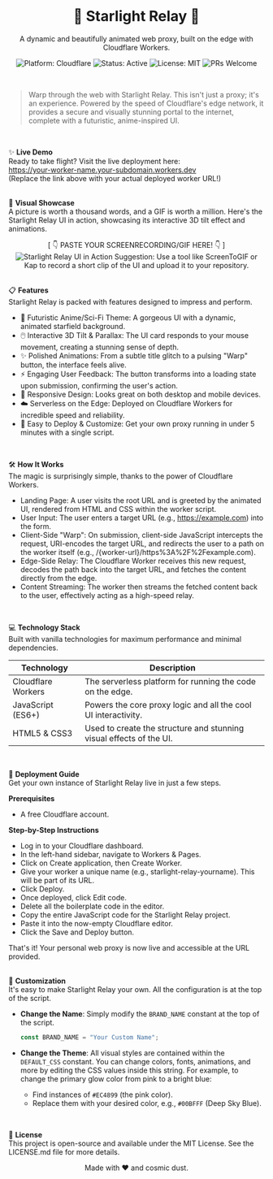  
<br>  
<div align="center">  
<h1 align="center">🌌 Starlight Relay 🌌</h1>  
<p align="center">  
A dynamic and beautifully animated web proxy, built on the edge with Cloudflare Workers.  
</p>  
<p align="center">  
  <img src="https://img.shields.io/badge/Platform-Cloudflare-orange?logo=cloudflare" alt="Platform: Cloudflare">  
  <img src="https://img.shields.io/badge/Status-Active-brightgreen" alt="Status: Active">  
  <img src="https://img.shields.io/badge/License-MIT-blue" alt="License: MIT">  
  <img src="https://img.shields.io/badge/PRs-Welcome-green" alt="PRs Welcome">  
</p>  
</div>  
<br>  

> Warp through the web with Starlight Relay. This isn't just a proxy; it's an experience. Powered by the speed of Cloudflare's edge network, it provides a secure and visually stunning portal to the internet, complete with a futuristic, anime-inspired UI.  

<br>  

✨ **Live Demo**  
Ready to take flight? Visit the live deployment here:  
https://your-worker-name.your-subdomain.workers.dev  
(Replace the link above with your actual deployed worker URL!)  
<br>  

🚀 **Visual Showcase**  
A picture is worth a thousand words, and a GIF is worth a million. Here's the Starlight Relay UI in action, showcasing its interactive 3D tilt effect and animations.  
<div align="center">  
[ 👇 PASTE YOUR SCREENRECORDING/GIF HERE! 👇 ]  
<img src="[LINK_TO_YOUR_GIF]" alt="Starlight Relay UI in Action">  
Suggestion: Use a tool like ScreenToGIF or Kap to record a short clip of the UI and upload it to your repository.  
</div>  
<br>  

📋 **Features**  
Starlight Relay is packed with features designed to impress and perform.  
 * 🎨 Futuristic Anime/Sci-Fi Theme: A gorgeous UI with a dynamic, animated starfield background.  
 * 🖱️ Interactive 3D Tilt & Parallax: The UI card responds to your mouse movement, creating a stunning sense of depth.  
 * ✨ Polished Animations: From a subtle title glitch to a pulsing "Warp" button, the interface feels alive.  
 * ⚡ Engaging User Feedback: The button transforms into a loading state upon submission, confirming the user's action.  
 * 📱 Responsive Design: Looks great on both desktop and mobile devices.  
 * ☁️ Serverless on the Edge: Deployed on Cloudflare Workers for incredible speed and reliability.  
 * 🔧 Easy to Deploy & Customize: Get your own proxy running in under 5 minutes with a single script.  
<br>  

🛠️ **How It Works**  
The magic is surprisingly simple, thanks to the power of Cloudflare Workers.  
 * Landing Page: A user visits the root URL and is greeted by the animated UI, rendered from HTML and CSS within the worker script.  
 * User Input: The user enters a target URL (e.g., https://example.com) into the form.  
 * Client-Side "Warp": On submission, client-side JavaScript intercepts the request, URI-encodes the target URL, and redirects the user to a path on the worker itself (e.g., /{worker-url}/https%3A%2F%2Fexample.com).  
 * Edge-Side Relay: The Cloudflare Worker receives this new request, decodes the path back into the target URL, and fetches the content directly from the edge.  
 * Content Streaming: The worker then streams the fetched content back to the user, effectively acting as a high-speed relay.  
<br>  

💻 **Technology Stack**  
Built with vanilla technologies for maximum performance and minimal dependencies.  

| Technology | Description |  
|---|---|  
| Cloudflare Workers | The serverless platform for running the code on the edge. |  
| JavaScript (ES6+) | Powers the core proxy logic and all the cool UI interactivity. |  
| HTML5 & CSS3 | Used to create the structure and stunning visual effects of the UI. |  
<br>  

🚀 **Deployment Guide**  
Get your own instance of Starlight Relay live in just a few steps.  

**Prerequisites**  
 * A free Cloudflare account.  

**Step-by-Step Instructions**  
 * Log in to your Cloudflare dashboard.  
 * In the left-hand sidebar, navigate to Workers & Pages.  
 * Click on Create application, then Create Worker.  
 * Give your worker a unique name (e.g., starlight-relay-yourname). This will be part of its URL.  
 * Click Deploy.  
 * Once deployed, click Edit code.  
 * Delete all the boilerplate code in the editor.  
 * Copy the entire JavaScript code for the Starlight Relay project.  
 * Paste it into the now-empty Cloudflare editor.  
 * Click the Save and Deploy button.  

That's it! Your personal web proxy is now live and accessible at the URL provided.  
<br>  

🎨 **Customization**  
It's easy to make Starlight Relay your own. All the configuration is at the top of the script.  

 * **Change the Name**: Simply modify the `BRAND_NAME` constant at the top of the script.  
   ```js
   const BRAND_NAME = "Your Custom Name";
   ```

 * **Change the Theme**: All visual styles are contained within the `DEFAULT_CSS` constant. You can change colors, fonts, animations, and more by editing the CSS values inside this string. For example, to change the primary glow color from pink to a bright blue:  
   * Find instances of `#EC4899` (the pink color).  
   * Replace them with your desired color, e.g., `#00BFFF` (Deep Sky Blue).  
<br>  

📜 **License**  
This project is open-source and available under the MIT License. See the LICENSE.md file for more details.  

<div align="center">  
<p>Made with ❤️ and cosmic dust.</p>  
</div>
